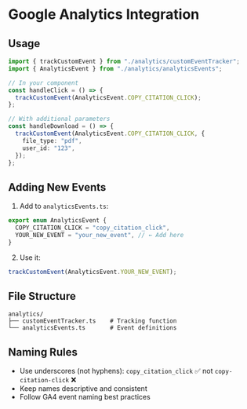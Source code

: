 # Google Analytics Integration

## Usage

```typescript
import { trackCustomEvent } from "./analytics/customEventTracker";
import { AnalyticsEvent } from "./analytics/analyticsEvents";

// In your component
const handleClick = () => {
  trackCustomEvent(AnalyticsEvent.COPY_CITATION_CLICK);
};

// With additional parameters
const handleDownload = () => {
  trackCustomEvent(AnalyticsEvent.COPY_CITATION_CLICK, {
    file_type: "pdf",
    user_id: "123",
  });
};
```

## Adding New Events

1. Add to `analyticsEvents.ts`:

```typescript
export enum AnalyticsEvent {
  COPY_CITATION_CLICK = "copy_citation_click",
  YOUR_NEW_EVENT = "your_new_event", // ← Add here
}
```

2. Use it:

```typescript
trackCustomEvent(AnalyticsEvent.YOUR_NEW_EVENT);
```

## File Structure

```
analytics/
├── customEventTracker.ts    # Tracking function
└── analyticsEvents.ts       # Event definitions
```

## Naming Rules

- Use underscores (not hyphens): `copy_citation_click` ✅ not `copy-citation-click` ❌
- Keep names descriptive and consistent
- Follow GA4 event naming best practices
